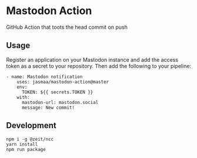 # Mastodon Action

GitHub Action that toots the head commit on push

## Usage

Register an application on your Mastodon instance
and add the access token as a secret to your repository.
Then add the following to your pipeline:

    - name: Mastodon notification
        uses: jasmaa/mastodon-action@master
        env:
          TOKEN: ${{ secrets.TOKEN }}
        with:
          mastodon-url: mastodon.social
          message: New commit!

## Development

    npm i -g @zeit/ncc
    yarn install
    npm run package